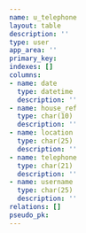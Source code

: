 ```yaml
---
name: u_telephone
layout: table
description: ''
type: user
app_area: ''
primary_key: 
indexes: []
columns:
- name: date
  type: datetime
  description: ''
- name: house_ref
  type: char(10)
  description: ''
- name: location
  type: char(25)
  description: ''
- name: telephone
  type: char(21)
  description: ''
- name: username
  type: char(25)
  description: ''
relations: []
pseudo_pk: 
---
```


